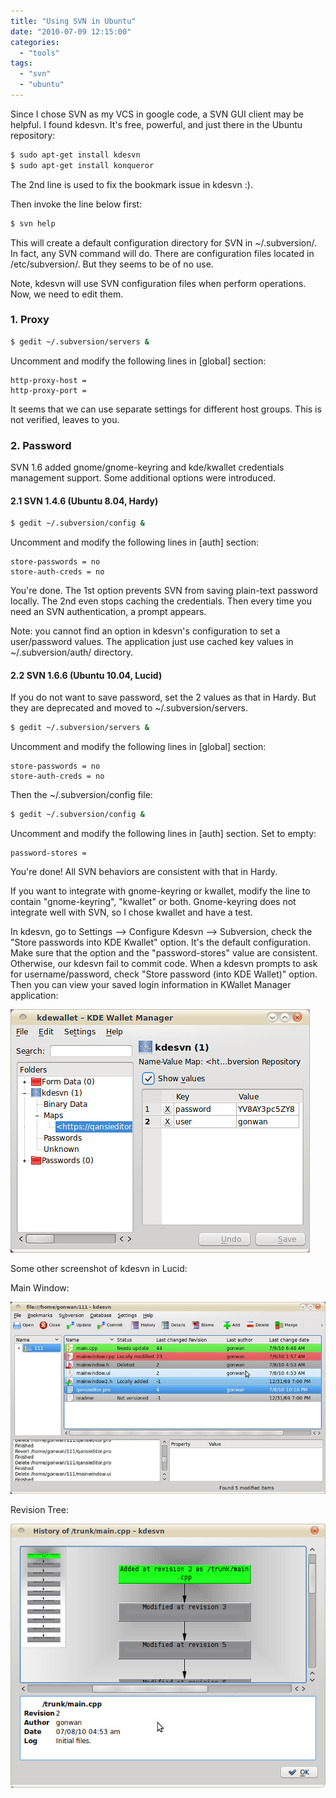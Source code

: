 ```yaml
---
title: "Using SVN in Ubuntu"
date: "2010-07-09 12:15:00"
categories: 
  - "tools"
tags: 
  - "svn"
  - "ubuntu"
---
```


Since I chose SVN as my VCS in google code, a SVN GUI client may be helpful. I found kdesvn. It's free, powerful, and just there in the Ubuntu repository:

```bash
$ sudo apt-get install kdesvn
$ sudo apt-get install konqueror
```

The 2nd line is used to fix the bookmark issue in kdesvn :).

Then invoke the line below first:

```bash
$ svn help
```

This will create a default configuration directory for SVN in ~/.subversion/. In fact, any SVN command will do. There are configuration files located in /etc/subversion/. But they seems to be of no use.

Note, kdesvn will use SVN configuration files when perform operations. Now, we need to edit them.

### 1. Proxy

```bash
$ gedit ~/.subversion/servers &
```

Uncomment and modify the following lines in \[global\] section:

```
http-proxy-host = 
http-proxy-port = 
```

It seems that we can use separate settings for different host groups. This is not verified, leaves to you.

### 2. Password

SVN 1.6 added gnome/gnome-keyring and kde/kwallet credentials management support. Some additional options were introduced.

#### 2.1 SVN 1.4.6 (Ubuntu 8.04, Hardy)

```bash
$ gedit ~/.subversion/config &
```

Uncomment and modify the following lines in \[auth\] section:

```
store-passwords = no
store-auth-creds = no
```

You're done. The 1st option prevents SVN from saving plain-text password locally. The 2nd even stops caching the credentials. Then every time you need an SVN authentication, a prompt appears.

Note: you cannot find an option in kdesvn's configuration to set a user/password values. The application just use cached key values in ~/.subversion/auth/ directory.

#### 2.2 SVN 1.6.6 (Ubuntu 10.04, Lucid)

If you do not want to save password, set the 2 values as that in Hardy. But they are deprecated and moved to ~/.subversion/servers.

```bash
$ gedit ~/.subversion/servers &
```

Uncomment and modify the following lines in \[global\] section:

```
store-passwords = no
store-auth-creds = no
```

Then the ~/.subversion/config file:

```bash
$ gedit ~/.subversion/config &
```

Uncomment and modify the following lines in \[auth\] section. Set to empty:

```
password-stores =
```

You're done! All SVN behaviors are consistent with that in Hardy.

If you want to integrate with gnome-keyring or kwallet, modify the line to contain "gnome-keyring", "kwallet" or both. Gnome-keyring does not integrate well with SVN, so I chose kwallet and have a test.

In kdesvn, go to Settings --> Configure Kdesvn --> Subversion, check the "Store passwords into KDE Kwallet" option. It's the default configuration. Make sure that the option and the "password-stores" value are consistent. Otherwise, our kdesvn fail to commit code. When a kdesvn prompts to ask for username/password, check "Store password (into KDE Wallet)" option. Then you can view your saved login information in KWallet Manager application:

![lucid_kwallet](../../images/2010/lucid_kwallet.jpg)

Some other screenshot of kdesvn in Lucid:

Main Window:

![lucid_kdesvn](../../images/2010/lucid_kdesvn.jpg)

Revision Tree:

![lucid_kdesvn_2](../../images/2010/lucid_kdesvn_2.jpg)
